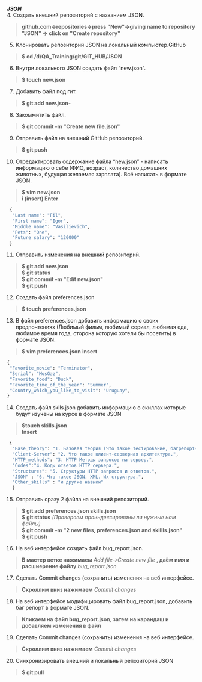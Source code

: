 ***JSON***  
 4. Создать внешний репозиторий c названием JSON.  
 >**github.com->repositories->press "New"->giving name to repository "JSON" -> click on "Create repository"**
 5. Клонировать репозиторий JSON на локальный компьютер.GitHub  
 >**$ cd /d/QA_Training/git/GIT_HUB/JSON**
 6. Внутри локального JSON создать файл “new.json”.  
 >**$ touch new.json**
 7. Добавить файл под гит.  
 >**$ git add new.json-**
 8. Закоммитить файл.  
 >**$ git commit -m "Create new file.json"**
 9. Отправить файл на внешний GitHub репозиторий.  
 >**$ git push**
 10. Отредактировать содержание файла “new.json” - написать информацию о себе 
 (ФИО, возраст, количество домашних животных, будущая желаемая зарплата). 
 Всё написать в формате JSON.  
 >**$ vim new.json**  
 >**i (insert) Enter**  
 ```python
  {  
   "Last name": "Fil",  
   "First name": "Igor",  
   "Middle name": "Vasilievich",  
   "Pets": "One",  
   "Future salary": "120000"  
  }  
  ```
 11. Отправить изменения на внешний репозиторий.  
 >**$ git add new.json**  
 >**$ git status**  
 >**$ git commit -m "Edit new.json"**  
 >**$ git push**
 12. Создать файл preferences.json
 >**$ touch preferences.json**
 13. В файл preferences.json добавить информацию о своих предпочтениях 
 (Любимый фильм, любимый сериал, любимая еда, любимое время года, 
 сторона которую хотели бы посетить) в формате JSON.  
 >**$ vim preferences.json**
 >**insert**  
 ```python  
 {  
  "Favorite_movie": "Terminator",  
  "Serial": "MosGaz",  
  "Favorite_food": "Duck",  
  "Favorite_time_of_the_year": "Summer",  
  "Country_which_you_like_to_visit": "Uruguay",  
 }  
 ```
 14. Создать файл sklls.json добавить информацию о скиллах которые будут изучены на курсе в формате JSON  
 >**$touch skills.json**  
 >**Insert**  
```python 
 {  
  "Base_theory": "1. Базовая теория (Что такое тестирование, багрепорты, документация, виды, методы, направления тестирования и т.п.) SDLC, STLC.",  
  "Client-Server": "2. Что такое клиент-серверная архитектура.",  
  "HTTP_methods": "3. HTTP Методы запросов на сервер.",  
  "Codes":"4. Коды ответов HTTP сервера.",  
  "Structures": "5. Структуры HTTP запросов и ответов.",  
  "JSON" : "6. Что такое JSON, XML. Их структура.",  
  "Other_skills" : "и другие навыки"  
  }  
  ```
 15. Отправить сразу 2 файла на внешний репозиторий.
 >**$ git add preferences.json skills.json**  
 >**$ git status** *(Проверяем проиндексированы ли нужные нам файлы)*  
 >**$ git commit -m "2 new files, preferences.json and skillls.json"**  
 >**$ git push**
 16. На веб интерфейсе создать файл bug_report.json.  
 >**В мастер ветке нажимаем** *Add file->Create new file* **, даём имя и расшиерение файлу** *bug_report.json*  
 17. Сделать Commit changes (сохранить) изменения на веб интерфейсе.  
 >**Скроллим вниз нажимаем** *Commit changes* 
 18. На веб интерфейсе модифицировать файл bug_report.json, добавить баг репорт в формате JSON.  
 >**Кликаем на файл bug_report.json, затем на карандаш и добавляем изменения в файл**
 19. Сделать Commit changes (сохранить) изменения на веб интерфейсе.  
 >**Скроллим вниз нажимаем** *Commit changes* 
 20. Синхронизировать внешний и локальный репозиторий JSON  
 >**$ git pull**
